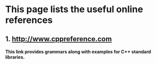 # This page lists the useful online references

## 1. http://www.cppreference.com
#### This link provides grammars along with examples for C++ standard libraries. 

